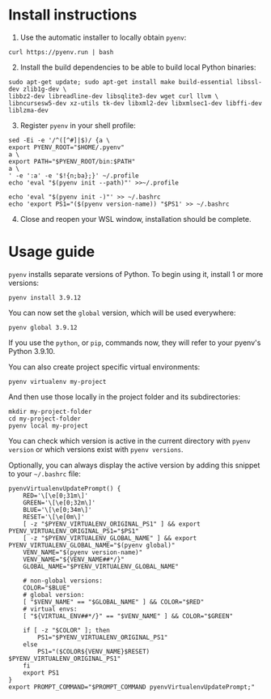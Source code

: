 # Install instructions

1. Use the automatic installer to locally obtain `pyenv`:

```
curl https://pyenv.run | bash
```

2. Install the build dependencies to be able to build local Python binaries:

```
sudo apt-get update; sudo apt-get install make build-essential libssl-dev zlib1g-dev \
libbz2-dev libreadline-dev libsqlite3-dev wget curl llvm \
libncursesw5-dev xz-utils tk-dev libxml2-dev libxmlsec1-dev libffi-dev liblzma-dev
```

3. Register `pyenv` in your shell profile:

```
sed -Ei -e '/^([^#]|$)/ {a \
export PYENV_ROOT="$HOME/.pyenv"
a \
export PATH="$PYENV_ROOT/bin:$PATH"
a \
' -e ':a' -e '$!{n;ba};}' ~/.profile
echo 'eval "$(pyenv init --path)"' >>~/.profile

echo 'eval "$(pyenv init -)"' >> ~/.bashrc
echo 'export PS1="($(pyenv version-name)) "$PS1' >> ~/.bashrc
```

4. Close and reopen your WSL window, installation should be complete.


# Usage guide

`pyenv` installs separate versions of Python. To begin using it, install 1 or more versions:

```
pyenv install 3.9.12
```

You can now set the `global` version, which will be used everywhere:

```
pyenv global 3.9.12
```

If you use the `python`, or `pip`, commands now, they will refer to your pyenv's Python 3.9.10.

You can also create project specific virtual environments:

```
pyenv virtualenv my-project
```

And then use those locally in the project folder and its subdirectories:

```
mkdir my-project-folder
cd my-project-folder
pyenv local my-project
```

You can check which version is active in the current directory with `pyenv version` or which
versions exist with `pyenv versions`.

Optionally, you can always display the active version by adding this snippet to your `~/.bashrc` file:

```
pyenvVirtualenvUpdatePrompt() {
    RED='\[\e[0;31m\]'
    GREEN='\[\e[0;32m\]'
    BLUE='\[\e[0;34m\]'
    RESET='\[\e[0m\]'
    [ -z "$PYENV_VIRTUALENV_ORIGINAL_PS1" ] && export PYENV_VIRTUALENV_ORIGINAL_PS1="$PS1"
    [ -z "$PYENV_VIRTUALENV_GLOBAL_NAME" ] && export PYENV_VIRTUALENV_GLOBAL_NAME="$(pyenv global)"
    VENV_NAME="$(pyenv version-name)"
    VENV_NAME="${VENV_NAME##*/}"
    GLOBAL_NAME="$PYENV_VIRTUALENV_GLOBAL_NAME"

    # non-global versions:
    COLOR="$BLUE"
    # global version:
    [ "$VENV_NAME" == "$GLOBAL_NAME" ] && COLOR="$RED"
    # virtual envs:
    [ "${VIRTUAL_ENV##*/}" == "$VENV_NAME" ] && COLOR="$GREEN"

    if [ -z "$COLOR" ]; then
        PS1="$PYENV_VIRTUALENV_ORIGINAL_PS1"
    else
        PS1="($COLOR${VENV_NAME}$RESET) $PYENV_VIRTUALENV_ORIGINAL_PS1"
    fi
    export PS1
}
export PROMPT_COMMAND="$PROMPT_COMMAND pyenvVirtualenvUpdatePrompt;"
```
